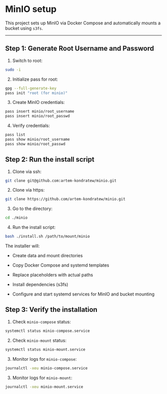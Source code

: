 # MinIO setup

This project sets up MinIO via Docker Compose and automatically mounts a bucket using ```s3fs```.


---

## Step 1: Generate Root Username and Password

1. Switch to root:

```bash
sudo -i
```

2. Initialize pass for root:

```bash
gpg --full-generate-key
pass init "root (for minio)"
```

3. Create MinIO credentials:

```bash
pass insert minio/root_username
pass insert minio/root_passwd
```

4. Verify credentials:

```bash
pass list
pass show minio/root_username
pass show minio/root_passwd
```

## Step 2: Run the install script

1. Clone via ssh:

```bash
git clone git@github.com:artem-kondratew/minio.git
```

2. Clone via https:

```bash
git clone https://github.com/artem-kondratew/minio.git
```

3. Go to the directory:

```bash
cd ./minio
```

4. Run the install script:

```bash
bash ./install.sh /path/to/mount/minio
```

The installer will:
- Create data and mount directories

- Copy Docker Compose and systemd templates

- Replace placeholders with actual paths

- Install dependencies (s3fs)

- Configure and start systemd services for MinIO and bucket mounting

## Step 3: Verify the installation

1. Check `minio-compose` status:

```bash
systemctl status minio-compose.service
```


2. Check `minio-mount` status:

```bash
systemctl status minio-mount.service
```

3. Monitor logs for `minio-compose`:

```bash
journalctl -xeu minio-compose.service
```

3. Monitor logs for `minio-mount`:

```bash
journalctl -xeu minio-mount.service
```
